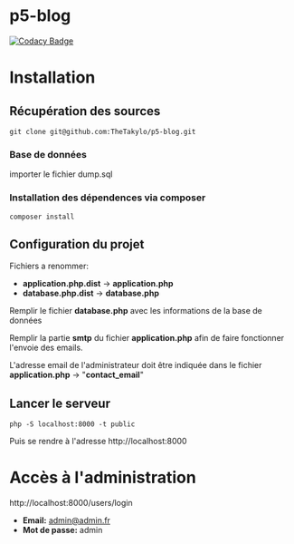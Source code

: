 # p5-blog

[![Codacy Badge](https://api.codacy.com/project/badge/Grade/df65567d899744f19d1f255cd9e13279)](https://app.codacy.com/gh/TheTakylo/p5-blog?utm_source=github.com&utm_medium=referral&utm_content=TheTakylo/p5-blog&utm_campaign=Badge_Grade_Settings)

# Installation

## Récupération des sources

```
git clone git@github.com:TheTakylo/p5-blog.git
```

### Base de données

importer le fichier dump.sql

### Installation des dépendences via composer

```
composer install
```

## Configuration du projet

Fichiers a renommer:

- **application.php.dist** -> **application.php**
- **database.php.dist** -> **database.php**

Remplir le fichier **database.php** avec les informations de la base de données

Remplir la partie **smtp** du fichier **application.php** afin de faire fonctionner l'envoie des emails.

L'adresse email de l'administrateur doit être indiquée dans le fichier **application.php** -> "**contact_email**"

## Lancer le serveur

```
php -S localhost:8000 -t public
```

Puis se rendre à l'adresse http://localhost:8000

# Accès à l'administration

http://localhost:8000/users/login

- **Email:** admin@admin.fr
- **Mot de passe:** admin

